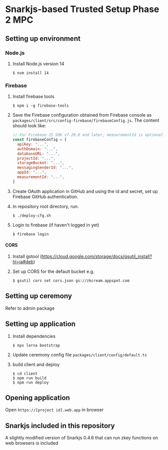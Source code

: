 # Snarkjs-based Trusted Setup Phase 2 MPC

## Setting up environment
### Node.js
1. Install Node.js version 14
   ```shell
   $ nvm install 14
   ```

### Firebase
1. Install firebase tools

   ```shell
   $ npm i -g firebase-tools
   ```

1. Save the Firebase configuration obtained from Firebase console as `packages/client/src/config-firebase/firebaseConfig.js`. The content should look like:
   ```javascript
   // For Firebase JS SDK v7.20.0 and later, measurementId is optional
   const firebaseConfig = {
     apiKey: "...",
     authDomain: "...",
     databaseURL: "...",
     projectId: "...",
     storageBucket: "...",
     messagingSenderId: "...",
     appId: "...",
     measurementId: "...",
   }
   ```

1. Create OAuth application in GitHub and using the id and secret, set up Firebase GitHub authentication.

1. In repository root directory, run:
   ```shell
   $ ./deploy-cfg.sh
   ```

1. Login to firebase (if haven't logged in yet)
   ```shell
   $ firebase login
   ```

#### CORS
1. Install gstool (https://cloud.google.com/storage/docs/gsutil_install?hl=ja#deb)

2. Set up CORS for the default bucket e.g.

   ```shell
   $ gsutil cors set cors.json gs://zkcream.appspot.com
   ```

## Setting up ceremony
Refer to admin package

## Setting up application
1. Install dependencies

   ```shell
   $ npx lerna bootstrap
   ```

1. Update ceremony config file `packages/client/config/default.ts`

1. build client and deploy
   ```shell
   $ cd client
   $ npm run build
   $ npm run deploy
   ```

## Opening application
Open `https://[project id].web.app` in browser

## Snarkjs included in this repository
A slightly modified version of Snarkjs 0.4.6 that can run zkey functions on web browsers is included
